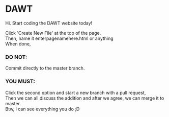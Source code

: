 # DAWT
Hi. Start coding the DAWT website today!

Click 'Create New File' at the top of the page.<br>
Then, name it enterpagenamehere.html or anything <br>
When done, <h3>DO NOT:</h3> Commit directly to the master branch.<br>
<h3>YOU MUST:</h3> 
Click the second option and start a new branch with a pull request,<br>
Then we can all discuss the addition and after we agree, we can merge it to master.<br>
Btw, i can see everything you do ;D
